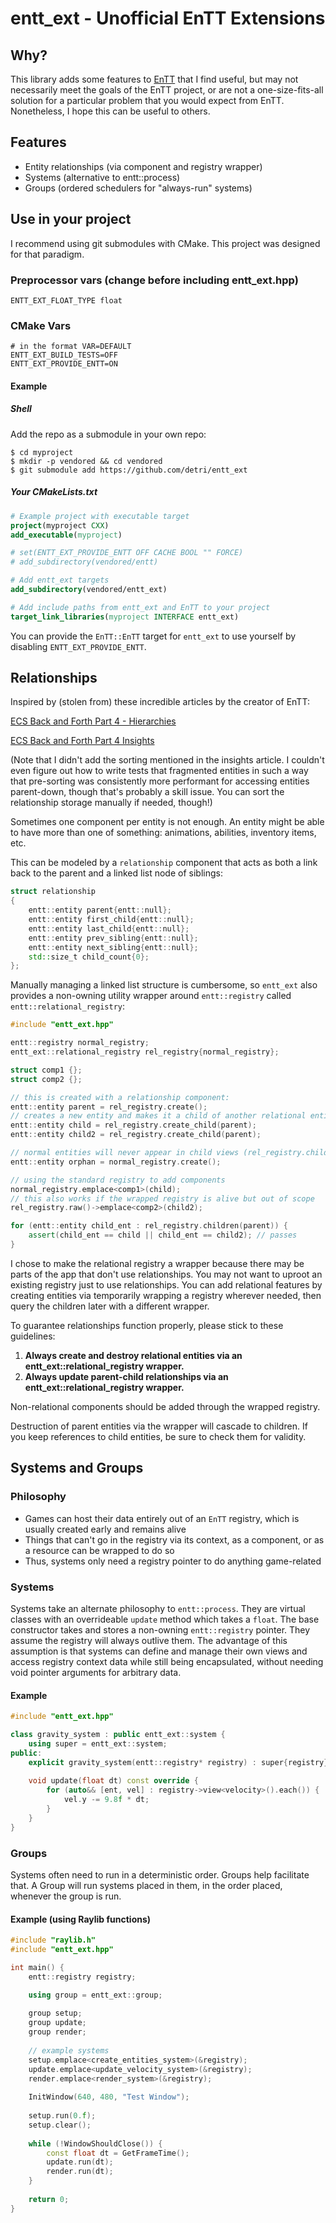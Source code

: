 # entt_ext - Unofficial EnTT Extensions

## Why?
This library adds some features to [EnTT](https://github.com/skypjack/entt) that I find useful,
but may not necessarily meet the goals of the EnTT project, or are not a one-size-fits-all solution for a particular problem
that you would expect from EnTT. Nonetheless, I hope this can be useful to others.

## Features

- Entity relationships (via component and registry wrapper)
- Systems (alternative to entt::process)
- Groups (ordered schedulers for "always-run" systems)

## Use in your project

I recommend using git submodules with CMake. This project was designed for that paradigm.

### Preprocessor vars (change before including entt_ext.hpp)
```
ENTT_EXT_FLOAT_TYPE float
```

### CMake Vars
```
# in the format VAR=DEFAULT
ENTT_EXT_BUILD_TESTS=OFF
ENTT_EXT_PROVIDE_ENTT=ON
```

#### Example
##### Shell
Add the repo as a submodule in your own repo:
```shell
$ cd myproject
$ mkdir -p vendored && cd vendored
$ git submodule add https://github.com/detri/entt_ext
```

##### Your CMakeLists.txt
```cmake
# Example project with executable target
project(myproject CXX)
add_executable(myproject)

# set(ENTT_EXT_PROVIDE_ENTT OFF CACHE BOOL "" FORCE)
# add_subdirectory(vendored/entt)

# Add entt_ext targets
add_subdirectory(vendored/entt_ext)

# Add include paths from entt_ext and EnTT to your project
target_link_libraries(myproject INTERFACE entt_ext)
```
You can provide the `EnTT::EnTT` target for `entt_ext` to use yourself by disabling `ENTT_EXT_PROVIDE_ENTT`.

## Relationships

Inspired by (stolen from) these incredible articles by the creator of EnTT:

[ECS Back and Forth Part 4 - Hierarchies](https://skypjack.github.io/2019-06-25-ecs-baf-part-4/)

[ECS Back and Forth Part 4 Insights](https://skypjack.github.io/2019-08-20-ecs-baf-part-4-insights/)

(Note that I didn't add the sorting mentioned in the insights article. I couldn't even figure out how to write tests that fragmented entities in such a way
that pre-sorting was consistently more performant for accessing entities parent-down, though that's probably a skill issue.
You can sort the relationship storage manually if needed, though!)

Sometimes one component per entity is not enough. An entity might be able to have more than one of something: animations, abilities, inventory items, etc.

This can be modeled by a `relationship` component that acts as both a link back to the parent and a linked list node of siblings:

```c++
struct relationship
{
    entt::entity parent{entt::null};
    entt::entity first_child{entt::null};
    entt::entity last_child{entt::null};
    entt::entity prev_sibling{entt::null};
    entt::entity next_sibling{entt::null};
    std::size_t child_count{0};
};
```

Manually managing a linked list structure is cumbersome, so `entt_ext` also provides a non-owning utility
wrapper around `entt::registry` called `entt::relational_registry`:

```c++
#include "entt_ext.hpp"

entt::registry normal_registry;
entt_ext::relational_registry rel_registry{normal_registry};

struct comp1 {};
struct comp2 {};

// this is created with a relationship component:
entt::entity parent = rel_registry.create();
// creates a new entity and makes it a child of another relational entity:
entt::entity child = rel_registry.create_child(parent);
entt::entity child2 = rel_registry.create_child(parent);

// normal entities will never appear in child views (rel_registry.children(parent))
entt::entity orphan = normal_registry.create();

// using the standard registry to add components
normal_registry.emplace<comp1>(child);
// this also works if the wrapped registry is alive but out of scope
rel_registry.raw()->emplace<comp2>(child2);

for (entt::entity child_ent : rel_registry.children(parent)) {
    assert(child_ent == child || child_ent == child2); // passes
}
```

I chose to make the relational registry a wrapper because there may be parts of the app
that don't use relationships. You may not want to uproot an existing registry just to use relationships.
You can add relational features by creating entities via temporarily wrapping a registry
wherever needed, then query the children later with a different wrapper.

To guarantee relationships function properly, please stick to these guidelines:

1. **Always create and destroy relational entities via an entt_ext::relational_registry wrapper.**
2. **Always update parent-child relationships via an entt_ext::relational_registry wrapper.**

Non-relational components should be added through the wrapped registry.

Destruction of parent entities via the wrapper will cascade to children.
If you keep references to child entities, be sure to check them for validity.

## Systems and Groups

### Philosophy

- Games can host their data entirely out of an `EnTT` registry, which is usually created early and remains alive
- Things that can't go in the registry via its context, as a component, or as a resource can be wrapped to do so
- Thus, systems only need a registry pointer to do anything game-related

### Systems

Systems take an alternate philosophy to `entt::process`.
They are virtual classes with an overrideable `update` method which takes a `float`.
The base constructor takes and stores a non-owning `entt::registry` pointer.
They assume the registry will always outlive them. The advantage of this assumption is
that systems can define and manage their own views and access registry context data
while still being encapsulated, without needing void pointer arguments for arbitrary data.

#### Example
```c++
#include "entt_ext.hpp"

class gravity_system : public entt_ext::system {
    using super = entt_ext::system;
public:
    explicit gravity_system(entt::registry* registry) : super{registry} {}
    
    void update(float dt) const override {
        for (auto&& [ent, vel] : registry->view<velocity>().each()) {
            vel.y -= 9.8f * dt;
        }
    }
}
```

### Groups
Systems often need to run in a deterministic order. Groups help facilitate that.
A Group will run systems placed in them, in the order placed, whenever the group is run.

#### Example (using Raylib functions)
```c++
#include "raylib.h"
#include "entt_ext.hpp"

int main() {
    entt::registry registry;

    using group = entt_ext::group;
    
    group setup;
    group update;
    group render;
    
    // example systems
    setup.emplace<create_entities_system>(&registry);
    update.emplace<update_velocity_system>(&registry);
    render.emplace<render_system>(&registry);
    
    InitWindow(640, 480, "Test Window");
    
    setup.run(0.f);
    setup.clear();
    
    while (!WindowShouldClose()) {
        const float dt = GetFrameTime();
        update.run(dt);
        render.run(dt);
    }
    
    return 0;
}
```
